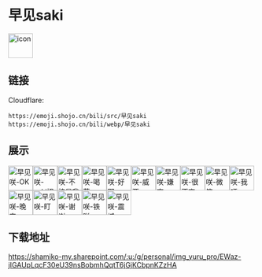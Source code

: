 # 早见saki
<img src="https://emoji.shojo.cn/bili/src/早见saki/icon.png" width="50" height="50" alt="icon">

## 链接
Cloudflare:
```
https://emoji.shojo.cn/bili/src/早见saki
https://emoji.shojo.cn/bili/webp/早见saki
```
## 展示
<img src="https://emoji.shojo.cn/bili/src/早见saki/早见咲-OK.png" width="50" height="50" alt="早见咲-OK"><img src="https://emoji.shojo.cn/bili/src/早见saki/早见咲-saki招呼.png" width="50" height="50" alt="早见咲-saki招呼"><img src="https://emoji.shojo.cn/bili/src/早见saki/早见咲-不愧是我.png" width="50" height="50" alt="早见咲-不愧是我"><img src="https://emoji.shojo.cn/bili/src/早见saki/早见咲-喝茶.png" width="50" height="50" alt="早见咲-喝茶"><img src="https://emoji.shojo.cn/bili/src/早见saki/早见咲-好耶.png" width="50" height="50" alt="早见咲-好耶"><img src="https://emoji.shojo.cn/bili/src/早见saki/早见咲-威亚.png" width="50" height="50" alt="早见咲-威亚"><img src="https://emoji.shojo.cn/bili/src/早见saki/早见咲-嫌弃.png" width="50" height="50" alt="早见咲-嫌弃"><img src="https://emoji.shojo.cn/bili/src/早见saki/早见咲-很不爽.png" width="50" height="50" alt="早见咲-很不爽"><img src="https://emoji.shojo.cn/bili/src/早见saki/早见咲-微笑.png" width="50" height="50" alt="早见咲-微笑"><img src="https://emoji.shojo.cn/bili/src/早见saki/早见咲-我呸.png" width="50" height="50" alt="早见咲-我呸"><img src="https://emoji.shojo.cn/bili/src/早见saki/早见咲-晚安.png" width="50" height="50" alt="早见咲-晚安"><img src="https://emoji.shojo.cn/bili/src/早见saki/早见咲-盯.png" width="50" height="50" alt="早见咲-盯"><img src="https://emoji.shojo.cn/bili/src/早见saki/早见咲-谢谢.png" width="50" height="50" alt="早见咲-谢谢"><img src="https://emoji.shojo.cn/bili/src/早见saki/早见咲-铁咩.png" width="50" height="50" alt="早见咲-铁咩"><img src="https://emoji.shojo.cn/bili/src/早见saki/早见咲-震撼.png" width="50" height="50" alt="早见咲-震撼">

## 下载地址

https://shamiko-my.sharepoint.com/:u:/g/personal/img_yuru_pro/EWaz-jIGAUpLqcF30eU39nsBobmhQqtT6jGjKCbpnKZzHA
